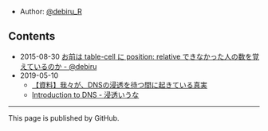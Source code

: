 - Author: [@debiru_R](https://twitter.com/debiru_R)

## Contents

- 2015-08-30 [お前は table-cell に position: relative できなかった人の数を覚えているのか - @debiru](https://debiru.net/slide/20150830/table-relative/)
- 2019-05-10
    - [【資料】我々が、DNSの浸透を待つ間に起きている真実](https://priv.lavoscore.org/codegrid/dns.pdf)
    - [Introduction to DNS - 浸透いうな](https://debiru.net/dns/)

---

This page is published by GitHub.
